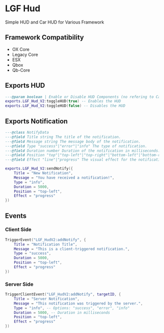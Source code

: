 # LGF Hud

Simple HUD and Car HUD for Various Framework

## Framework Compatibility

- OX Core
- Legacy Core
- ESX
- Qbox
- Qb-Core

## Exports HUD 

```lua
---@param boolean | Enable or Disable HUD Components (no refering to Car HUD)
exports.LGF_Hud_V2:toggleHUD(true) -- Enables the HUD
exports.LGF_Hud_V2:toggleHUD(false) -- Disables the HUD
```

## Exports Notification

```lua
---@class NotifyData
---@field Title string The title of the notification.
---@field Message string The message body of the notification.
---@field Type "success"|"error"|"info" The type of notification.
---@field Duration number Duration of the notification in milliseconds.
---@field Position "top"|"top-left"|"top-right"|"bottom-left"|"bottom-right"|"bottom" Position of the notification
---@field Effect "line"|"progress" The visual effect for the notification.

exports.LGF_Hud_V2:sendNotify({
    Title = "New Notification",
    Message = "You have received a notification!",
    Type = "info",
    Duration = 5000,
    Position = "top-left",
    Effect = "progress"
})
```

## Events

### Client Side

```lua
TriggerEvent("LGF_HudV2:addNotify", {
    Title = "Notification Title",
    Message = "This is a client-triggered notification.",
    Type = "success",
    Duration = 5000,
    Position = "top-left",
    Effect = "progress"
})
```

### Server Side

```lua
TriggerClientEvent("LGF_HudV2:addNotify", targetID, {
    Title = "Server Notification",
    Message = "This notification was triggered by the server.",
    Type = "info", -- Options: "success", "error", "info"
    Duration = 5000, -- Duration in milliseconds
    Position = "top-left",
    Effect = "progress"
})
```
